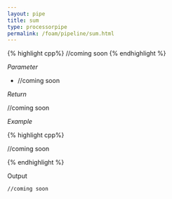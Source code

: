 ```yaml
---
layout: pipe
title: sum
type: processorpipe
permalink: /foam/pipeline/sum.html
---
```



{% highlight cpp%}
//coming soon
{% endhighlight %}

*Parameter*

- //coming soon

*Return*

//coming soon

*Example*

{% highlight cpp%}

//coming soon

{% endhighlight %}

Output

    //coming soon
